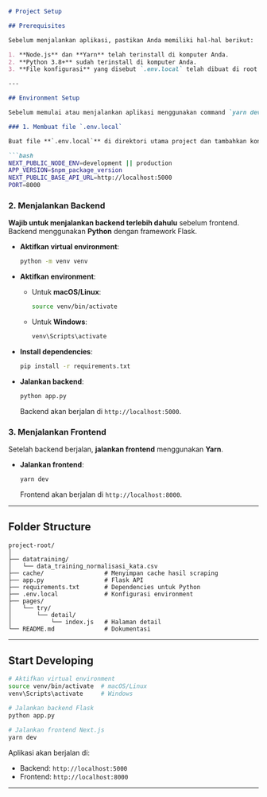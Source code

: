 ```markdown
# Project Setup

## Prerequisites

Sebelum menjalankan aplikasi, pastikan Anda memiliki hal-hal berikut:

1. **Node.js** dan **Yarn** telah terinstall di komputer Anda.
2. **Python 3.8+** sudah terinstall di komputer Anda.
3. **File konfigurasi** yang disebut `.env.local` telah dibuat di root direktori project.

---

## Environment Setup

Sebelum memulai atau menjalankan aplikasi menggunakan command `yarn dev` di terminal Visual Studio Code, pastikan Anda melakukan langkah-langkah berikut:

### 1. Membuat file `.env.local`

Buat file **`.env.local`** di direktori utama project dan tambahkan konfigurasi berikut:

```bash
NEXT_PUBLIC_NODE_ENV=development || production
APP_VERSION=$npm_package_version
NEXT_PUBLIC_BASE_API_URL=http://localhost:5000
PORT=8000
```

### 2. Menjalankan Backend

**Wajib untuk menjalankan backend terlebih dahulu** sebelum frontend. Backend menggunakan **Python** dengan framework Flask.

- **Aktifkan virtual environment**:
  
  ```bash
  python -m venv venv
  ```

- **Aktifkan environment**:

  - Untuk **macOS/Linux**:

    ```bash
    source venv/bin/activate
    ```

  - Untuk **Windows**:

    ```bash
    venv\Scripts\activate
    ```

- **Install dependencies**:

  ```bash
  pip install -r requirements.txt
  ```

- **Jalankan backend**:

  ```bash
  python app.py
  ```

  Backend akan berjalan di `http://localhost:5000`.

### 3. Menjalankan Frontend

Setelah backend berjalan, **jalankan frontend** menggunakan **Yarn**.

- **Jalankan frontend**:

  ```bash
  yarn dev
  ```

  Frontend akan berjalan di `http://localhost:8000`.

---

## Folder Structure

```plaintext
project-root/
│
├── datatraining/
│   └── data_training_normalisasi_kata.csv
├── cache/                 # Menyimpan cache hasil scraping
├── app.py                 # Flask API
├── requirements.txt       # Dependencies untuk Python
├── .env.local             # Konfigurasi environment
├── pages/
│   └── try/
│       └── detail/
│           └── index.js   # Halaman detail
└── README.md              # Dokumentasi
```

---

## Start Developing

```bash
# Aktifkan virtual environment
source venv/bin/activate  # macOS/Linux
venv\Scripts\activate     # Windows

# Jalankan backend Flask
python app.py

# Jalankan frontend Next.js
yarn dev
```

Aplikasi akan berjalan di:

- Backend: `http://localhost:5000`
- Frontend: `http://localhost:8000`

---
